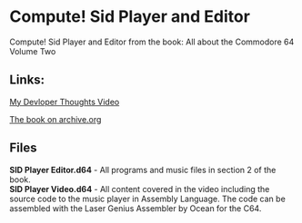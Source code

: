 # Compute! Sid Player and Editor
Compute! Sid Player and Editor from the book: All about the Commodore 64 Volume Two

## Links:
[My Devloper Thoughts Video](https://www.youtube.com/watch?v=-_Bo2wUedK0)

[The book on archive.org](https://archive.org/details/All_About_the_Commodore_64_Volume_Two_1985_COMPUTE_Publications)

## Files
**SID Player Editor.d64** - All programs and music files in section 2 of the book.  
**SID Player Video.d64** - All content covered in the video including the source code to the music player in Assembly Language.   The code can be assembled with the Laser Genius Assembler by Ocean for the C64.  

